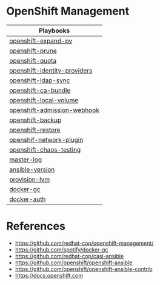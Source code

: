 # OpenShift Management


|Playbooks                                               |
|--------------------------------------------------------|
|[openshift-expand-pv](./playbooks/openshift-expand-pv/README.md)|
|[openshift-prune](./playbooks/openshift-prune/README.md)|
|[openshift-quota](./playbooks/openshift-quota/README.md)|
|[openshift-identity-providers](./playbooks/openshift-identity-providers/README.md)|
|[openshift-ldap-sync](./playbooks/openshift-ldap-sync/README.md)|
|[openshift-ca-bundle](./playbooks/openshift-ca-bundle/README.md)|
|[openshift-local-volume](./playbooks/openshift-local-volume/README.md)|
|[openshift-admission-webhook](./playbooks/openshift-admission-webhook/README.md)|
|[openshift-backup](playbooks/openshift-backup/README.md)|
|[openshift-restore](playbooks/openshift-restore/README.md)|
|[openshif-network-plugin](playbooks/openshift-network-plugin/README.md)|
|[openshift-chaos-testing](playbooks/openshift-chaos-testing/README.md)|
|[master-log](playbooks/master-log/README.md)|
|[ansible-version](playbooks/ansible-version/README.md)|
|[provision-lvm](./playbooks/provision-lvm/README.md)|
|[docker-gc](./playbooks/docker-gc/README.md)|
|[docker-auth](./playbooks/docker-auth/README.md)|

# References

* https://github.com/redhat-cop/openshift-management/
* https://github.com/spotify/docker-gc
* https://github.com/redhat-cop/casl-ansible
* https://github.com/openshift/openshift-ansible
* https://github.com/openshift/openshift-ansible-contrib
* https://docs.openshift.com
